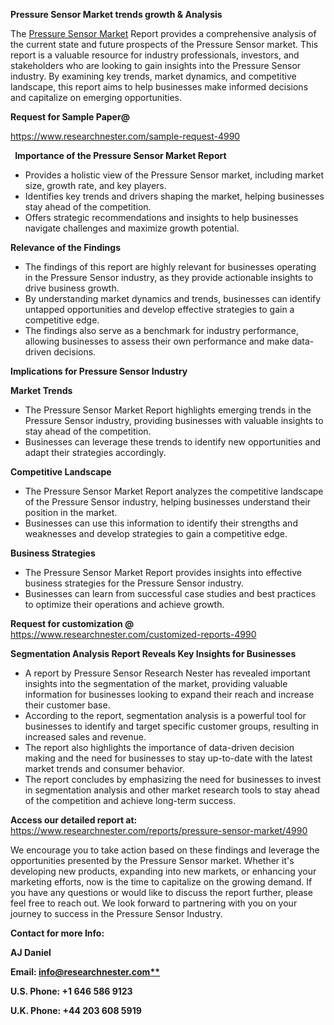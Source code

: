 ﻿<a name="_hlk169704084"></a><a name="_hlk168649135"></a><a name="_hlk167721000"></a>**Pressure Sensor Market trends growth & Analysis**

The [Pressure Sensor Market](https://www.researchnester.com/reports/pressure-sensor-market/4990) Report provides a comprehensive analysis of the current state and future prospects of the Pressure Sensor market. This report is a valuable resource for industry professionals, investors, and stakeholders who are looking to gain insights into the Pressure Sensor industry. By examining key trends, market dynamics, and competitive landscape, this report aims to help businesses make informed decisions and capitalize on emerging opportunities.

**Request for Sample Paper@**

<https://www.researchnester.com/sample-request-4990>

` `**Importance of the Pressure Sensor Market Report**

- Provides a holistic view of the Pressure Sensor market, including market size, growth rate, and key players.
- Identifies key trends and drivers shaping the market, helping businesses stay ahead of the competition.
- Offers strategic recommendations and insights to help businesses navigate challenges and maximize growth potential.

**Relevance of the Findings**	

- The findings of this report are highly relevant for businesses operating in the Pressure Sensor industry, as they provide actionable insights to drive business growth.
- By understanding market dynamics and trends, businesses can identify untapped opportunities and develop effective strategies to gain a competitive edge.
- The findings also serve as a benchmark for industry performance, allowing businesses to assess their own performance and make data-driven decisions.

**Implications for Pressure Sensor  Industry**

**Market Trends**

- The Pressure Sensor Market Report highlights emerging trends in the Pressure Sensor industry, providing businesses with valuable insights to stay ahead of the competition.
- Businesses can leverage these trends to identify new opportunities and adapt their strategies accordingly.

**Competitive Landscape**

- The Pressure Sensor Market Report analyzes the competitive landscape of the Pressure Sensor industry, helping businesses understand their position in the market.
- Businesses can use this information to identify their strengths and weaknesses and develop strategies to gain a competitive edge.

**Business Strategies**

- The Pressure Sensor Market Report provides insights into effective business strategies for the Pressure Sensor industry.
- Businesses can learn from successful case studies and best practices to optimize their operations and achieve growth.

**Request for customization @** <https://www.researchnester.com/customized-reports-4990>

**Segmentation Analysis Report Reveals Key Insights for Businesses**

- A report by Pressure Sensor Research Nester has revealed important insights into the segmentation of the market, providing valuable information for businesses looking to expand their reach and increase their customer base.
- According to the report, segmentation analysis is a powerful tool for businesses to identify and target specific customer groups, resulting in increased sales and revenue.
- The report also highlights the importance of data-driven decision making and the need for businesses to stay up-to-date with the latest market trends and consumer behavior.
- The report concludes by emphasizing the need for businesses to invest in segmentation analysis and other market research tools to stay ahead of the competition and achieve long-term success.

**Access our detailed report at:** <https://www.researchnester.com/reports/pressure-sensor-market/4990>

We encourage you to take action based on these findings and leverage the opportunities presented by the Pressure Sensor market. Whether it's developing new products, expanding into new markets, or enhancing your marketing efforts, now is the time to capitalize on the growing demand. If you have any questions or would like to discuss the report further, please feel free to reach out. We look forward to partnering with you on your journey to success in the Pressure Sensor Industry.

**Contact for more Info:**

**AJ Daniel**

**Email: [info@researchnester.com**](mailto:info@researchnester.com "mailto:info@researchnester.com")**

**U.S. Phone: +1 646 586 9123**

**U.K. Phone: +44 203 608 5919**



